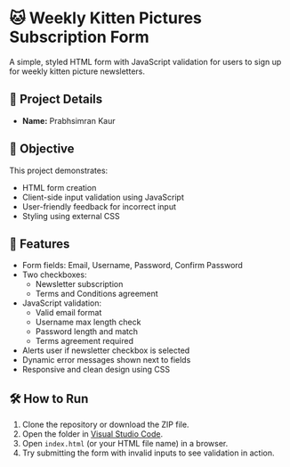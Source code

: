 # 🐱 Weekly Kitten Pictures Subscription Form

A simple, styled HTML form with JavaScript validation for users to sign up for weekly kitten picture newsletters. 

## 📌 Project Details

- **Name:** Prabhsimran Kaur  

## 🎯 Objective

This project demonstrates:
- HTML form creation
- Client-side input validation using JavaScript
- User-friendly feedback for incorrect input
- Styling using external CSS


## 🧩 Features

- Form fields: Email, Username, Password, Confirm Password
- Two checkboxes:
  - Newsletter subscription
  - Terms and Conditions agreement
- JavaScript validation:
  - Valid email format
  - Username max length check
  - Password length and match
  - Terms agreement required
- Alerts user if newsletter checkbox is selected
- Dynamic error messages shown next to fields
- Responsive and clean design using CSS

## 🛠️ How to Run

1. Clone the repository or download the ZIP file.
2. Open the folder in [Visual Studio Code](https://code.visualstudio.com/).
3. Open `index.html` (or your HTML file name) in a browser.
4. Try submitting the form with invalid inputs to see validation in action.



